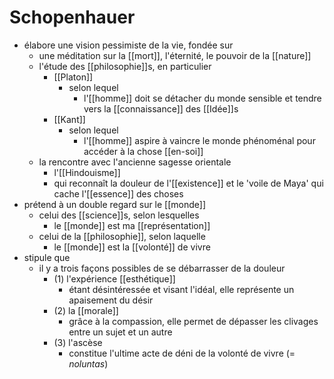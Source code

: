 # Schopenhauer

- élabore une vision pessimiste de la vie, fondée sur
  - une méditation sur la [[mort]], l'éternité, le pouvoir de la [[nature]]
  - l'étude des [[philosophie]]s, en particulier
    - [[Platon]]
      - selon lequel
        - l'[[homme]] doit se détacher du monde sensible et tendre vers la [[connaissance]] des [[Idée]]s
    - [[Kant]]
      - selon lequel
        - l'[[homme]] aspire à vaincre le monde phénoménal pour accéder à la chose [[en-soi]]
  - la rencontre avec l'ancienne sagesse orientale
	 - l'[[Hindouisme]]
	 - qui reconnaît la douleur de l'[[existence]] et le 'voile de Maya' qui cache l'[[essence]] des choses
- prétend à un double regard sur le [[monde]]
  - celui des [[science]]s, selon lesquelles
    - le [[monde]] est ma [[représentation]]
  - celui de la [[philosophie]], selon laquelle
    - le [[monde]] est la [[volonté]] de vivre
- stipule que
  - il y a trois façons possibles de se débarrasser de la douleur
    - (1) l'expérience [[esthétique]]
      - étant désintéressée et visant l'idéal, elle représente un apaisement du désir
    - (2) la [[morale]]
      - grâce à la compassion, elle permet de dépasser les clivages entre un sujet et un autre
    - (3) l'ascèse
      - constitue l'ultime acte de déni de la volonté de vivre (= *noluntas*)